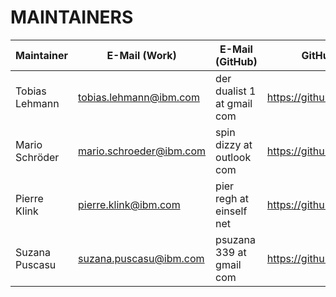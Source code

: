 # MAINTAINERS

| Maintainer     | E-Mail (Work)           | E-Mail (GitHub)            | GitHub Profile                |
|----------------|-------------------------|----------------------------|-------------------------------|
| Tobias Lehmann | tobias.lehmann@ibm.com  | der dualist 1 at gmail com | https://github.com/derdualist |
| Mario Schröder | mario.schroeder@ibm.com | spin dizzy at outlook com  | https://github.com/mario-s    |
| Pierre Klink   | pierre.klink@ibm.com    | pier regh at einself net   | https://github.com/pklink     |
| Suzana Puscasu | suzana.puscasu@ibm.com  | psuzana 339 at gmail com   | https://github.com/suzanap    |